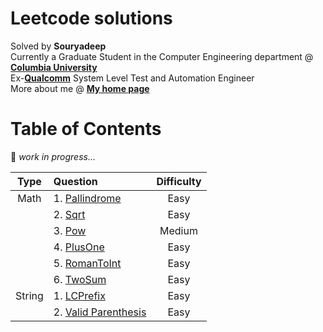 # Leetcode solutions

Solved by **Souryadeep**  
Currently a Graduate Student in the Computer Engineering department @ [**Columbia University**](https://www.engineering.columbia.edu/)  
Ex-[**Qualcomm**](https://www.qualcomm.com/) System Level Test and Automation Engineer  
More about me @ [**My home page**](https://github.com/Souryadeep)

# Table of Contents

👷 *work in progress...*  



| Type     |    Question                                                                |  Difficulty |
|:--------:|:-------------------------------------------------------------------------- |:-----------:|
| Math     |1. [Pallindrome](https://leetcode.com/problems/palindrome-number/)          |Easy         |
|          |2. [Sqrt](https://leetcode.com/problems/sqrtx/)                             |Easy         |
|          |3. [Pow](https://leetcode.com/problems/powx-n/)                             |Medium       |
|          |4. [PlusOne](https://leetcode.com/problems/plus-one/)                       |Easy         |
|          |5. [RomanToInt](https://leetcode.com/problems/roman-to-integer/)            |Easy         |
|          |6. [TwoSum](https://leetcode.com/problems/two-sum)                          |Easy         |
| String   |1. [LCPrefix](https://leetcode.com/problems/longest-common-prefix/)         |Easy         |
|          |2. [Valid Parenthesis](https://leetcode.com/problems/valid-parentheses/)    |Easy         |
